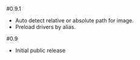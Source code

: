 #0.9.1
- Auto detect relative or absolute path for image.
- Preload drivers by alias.

#0.9
- Initial public release
